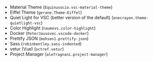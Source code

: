 - Material Theme (`Equinusocio.vsc-material-theme`)
- Eiffel Theme (`gerane.Theme-Eiffel`)
- Quiet Light for VSC (better version of the default) (`onecrayon.theme-quietlight-vsc`)
- Color Highlight (`naumovs.color-highlight`)
- Docker (`PeterJausovec.vscode-docker`)
- Prettify JSON (`mohsen1.prettify-json`)
- Sass (`robinbentley.sass-indented`)
- vetur (Vue) (`octref.vetur`)
- Project Manager (`alefragnani.project-manager`)
